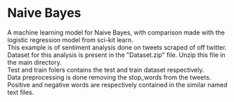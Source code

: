# Naive Bayes
A machine learning model for Naive Bayes, with comparison made with the logistic regression model from sci-kit learn.<br/>
This example is of sentiment analysis done on tweets scraped of off twitter.<br/>
Dataset for this analysis is present in the "Dataset.zip" file. Unzip this file in the main directory.<br/>
Test and train folers contains the test and train dataset respectively.<br/>
Data preprocessing is done removing the stop_words from the tweets.<br/>
Positive and negative words are respectively contained in the similar named text files.<br/>
